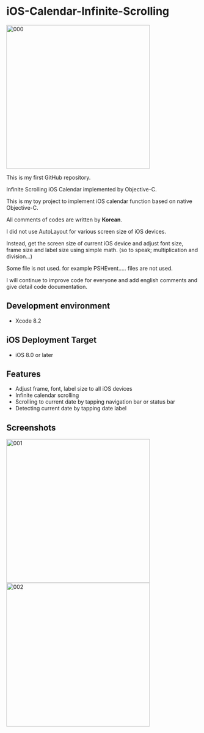 # iOS-Calendar-Infinite-Scrolling

<img width="375" alt="000" src="https://cloud.githubusercontent.com/assets/7078328/22624827/6cde52aa-ebca-11e6-93b7-2505f0c714ea.gif">

This is my first GitHub repository.

Infinite Scrolling iOS Calendar implemented by Objective-C.

This is my toy project to implement iOS calendar function based on native Objective-C.

All comments of codes are written by **Korean**.

I did not use AutoLayout for various screen size of iOS devices.

Instead, get the screen size of current iOS device and adjust font size, frame size and label size using simple math.
(so to speak; multiplication and division...)

Some file is not used. for example PSHEvent..... files are not used.

I will continue to improve code for everyone and add english comments and give detail code documentation.

## Development environment
* Xcode 8.2

## iOS Deployment Target
* iOS 8.0 or later

## Features
* Adjust frame, font, label size to all iOS devices
* Infinite calendar scrolling
* Scrolling to current date by tapping navigation bar or status bar
* Detecting current date by tapping date label

## Screenshots

<img width="375" alt="001" src="https://cloud.githubusercontent.com/assets/7078328/22624614/73846938-ebc4-11e6-8d20-58ccf594bdad.png">

<img width="375" alt="002" src="https://cloud.githubusercontent.com/assets/7078328/22624615/7abcd4a6-ebc4-11e6-8d8e-11addbe933cd.png">
